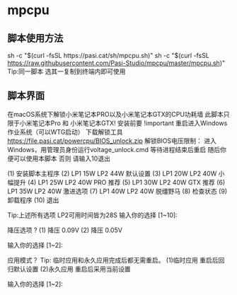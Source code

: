 # mpcpu

## 脚本使用方法
sh -c "$(curl -fsSL https://pasi.cat/sh/mpcpu.sh)"
sh -c "$(curl -fsSL https://raw.githubusercontent.com/Pasi-Studio/mpcpu/master/mpcpu.sh)"
Tip:同一脚本 选其一复制到终端内即可使用
## 脚本界面
在macOS系统下解锁小米笔记本PRO以及小米笔记本GTX的CPU功耗墙
此脚本只限于小米笔记本Pro 和 小米笔记本GTX!
安装前要 !important
重启进入Windows作业系统（可以WTG启动）
下载解锁工具 https://file.pasi.cat/powercpu/BIOS_unlock.zip
解锁BIOS电压限制：
进入Windows，用管理员身份运行voltage_unlock.cmd
等待进程结束后重启
随后你便可以使用本脚本 否则 请输入10退出

(1) 安装脚本主程序
(2) LP1 15W LP2 44W 默认设置
(3) LP1 20W LP2 40W 小幅提升
(4) LP1 25W LP2 40W PRO 推荐
(5) LP1 30W LP2 40W GTX 推荐
(6) LP1 35W LP2 40W 激进选项
(7) LP1 40W LP2 40W 脱缰野马
(8) 检查状态
(9) 卸载程序
(10) 退出

Tip:上述所有选项 LP2可用时间皆为28S
输入你的选择 [1~10]: 

降压选项 ?
(1) 降压 0.09V
(2) 降压 0.05V

输入你的选择 [1~2]:

应用模式？
Tip: 临时应用和永久应用完成后都无需重启。
(1)临时应用 重启后回归默认设置
(2)永久应用 重启后采用当前设置

输入你的选择 [1~2]: 
